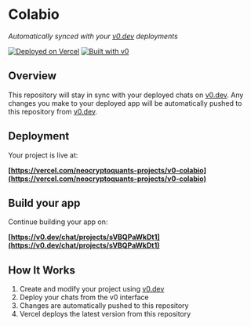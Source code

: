 # Colabio

*Automatically synced with your [v0.dev](https://v0.dev) deployments*

[![Deployed on Vercel](https://img.shields.io/badge/Deployed%20on-Vercel-black?style=for-the-badge&logo=vercel)](https://vercel.com/neocryptoquants-projects/v0-colabio)
[![Built with v0](https://img.shields.io/badge/Built%20with-v0.dev-black?style=for-the-badge)](https://v0.dev/chat/projects/sVBQPaWkDt1)

## Overview

This repository will stay in sync with your deployed chats on [v0.dev](https://v0.dev).
Any changes you make to your deployed app will be automatically pushed to this repository from [v0.dev](https://v0.dev).

## Deployment

Your project is live at:

**[https://vercel.com/neocryptoquants-projects/v0-colabio](https://vercel.com/neocryptoquants-projects/v0-colabio)**

## Build your app

Continue building your app on:

**[https://v0.dev/chat/projects/sVBQPaWkDt1](https://v0.dev/chat/projects/sVBQPaWkDt1)**

## How It Works

1. Create and modify your project using [v0.dev](https://v0.dev)
2. Deploy your chats from the v0 interface
3. Changes are automatically pushed to this repository
4. Vercel deploys the latest version from this repository